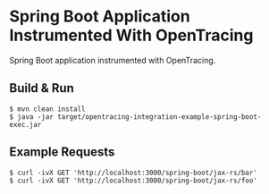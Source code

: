 # Spring Boot Application Instrumented With OpenTracing

Spring Boot application instrumented with OpenTracing.

## Build & Run
```shell
$ mvn clean install
$ java -jar target/opentracing-integration-example-spring-boot-exec.jar
```

## Example Requests
```shell
$ curl -ivX GET 'http://localhost:3000/spring-boot/jax-rs/bar'
$ curl -ivX GET 'http://localhost:3000/spring-boot/jax-rs/foo'
```
